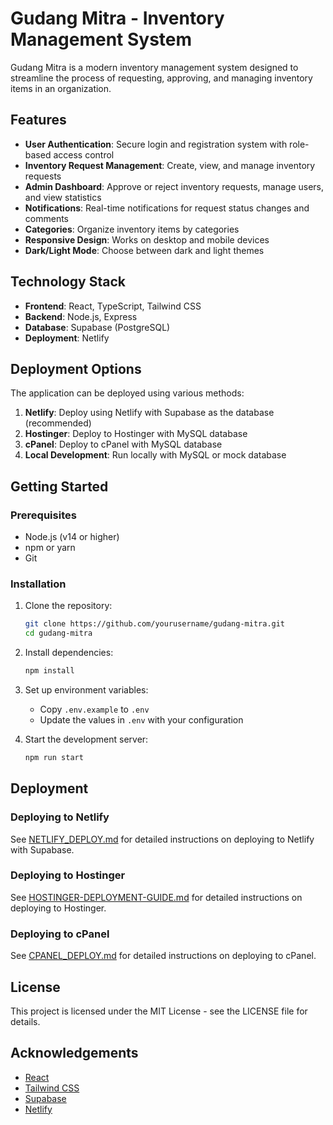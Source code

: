 # Gudang Mitra - Inventory Management System

Gudang Mitra is a modern inventory management system designed to streamline the process of requesting, approving, and managing inventory items in an organization.

## Features

- **User Authentication**: Secure login and registration system with role-based access control
- **Inventory Request Management**: Create, view, and manage inventory requests
- **Admin Dashboard**: Approve or reject inventory requests, manage users, and view statistics
- **Notifications**: Real-time notifications for request status changes and comments
- **Categories**: Organize inventory items by categories
- **Responsive Design**: Works on desktop and mobile devices
- **Dark/Light Mode**: Choose between dark and light themes

## Technology Stack

- **Frontend**: React, TypeScript, Tailwind CSS
- **Backend**: Node.js, Express
- **Database**: Supabase (PostgreSQL)
- **Deployment**: Netlify

## Deployment Options

The application can be deployed using various methods:

1. **Netlify**: Deploy using Netlify with Supabase as the database (recommended)
2. **Hostinger**: Deploy to Hostinger with MySQL database
3. **cPanel**: Deploy to cPanel with MySQL database
4. **Local Development**: Run locally with MySQL or mock database

## Getting Started

### Prerequisites

- Node.js (v14 or higher)
- npm or yarn
- Git

### Installation

1. Clone the repository:

   ```bash
   git clone https://github.com/yourusername/gudang-mitra.git
   cd gudang-mitra
   ```

2. Install dependencies:

   ```bash
   npm install
   ```

3. Set up environment variables:

   - Copy `.env.example` to `.env`
   - Update the values in `.env` with your configuration

4. Start the development server:
   ```bash
   npm run start
   ```

## Deployment

### Deploying to Netlify

See [NETLIFY_DEPLOY.md](NETLIFY_DEPLOY.md) for detailed instructions on deploying to Netlify with Supabase.

### Deploying to Hostinger

See [HOSTINGER-DEPLOYMENT-GUIDE.md](HOSTINGER-DEPLOYMENT-GUIDE.md) for detailed instructions on deploying to Hostinger.

### Deploying to cPanel

See [CPANEL_DEPLOY.md](CPANEL_DEPLOY.md) for detailed instructions on deploying to cPanel.

## License

This project is licensed under the MIT License - see the LICENSE file for details.

## Acknowledgements

- [React](https://reactjs.org/)
- [Tailwind CSS](https://tailwindcss.com/)
- [Supabase](https://supabase.com/)
- [Netlify](https://www.netlify.com/)

